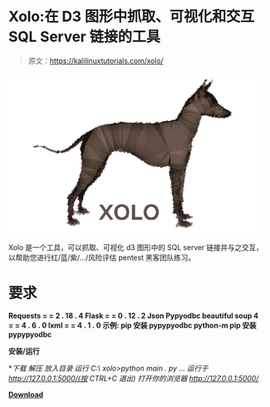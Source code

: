 # Xolo:在 D3 图形中抓取、可视化和交互 SQL Server 链接的工具

> 原文：<https://kalilinuxtutorials.com/xolo/>

[![](img/b87899bdbe0d0be23fe18f10f95ee553.png)](https://blogger.googleusercontent.com/img/a/AVvXsEjbool7O3K1Ha3XJIu0e4J1_d6pTHCpZUfe8hq8TNwzFRxpV6dwuOnB_iYIV9EypxNgVnSCtu0DaJYenEieQUmZAGK5sG0TNDYWSD85SgNgA7YFwMdlRTavqlOLXANbb_9qayopMzzg-BD7_1XMff8_kmSzx_IkAJZ5y2TT8FpgGPKeF3eaampDKSLA=s603)

Xolo 是一个工具，可以抓取、可视化 d3 图形中的 SQL server 链接并与之交互，以帮助您进行红/蓝/紫/…/风险评估 pentest 黑客团队练习。

# 要求

**Requests = = 2 . 18 . 4
Flask = = 0 . 12 . 2
Json
Pypyodbc
beautiful soup 4 = = 4 . 6 . 0
lxml = = 4 . 1 . 0
示例:
pip 安装 pypypyodbc
python-m pip 安装 pypypyodbc**

**安装/运行**

**下载
解压
放入目录
运行
C:\ xolo>python main . py
…
*运行于 http://127.0.0.1:5000/(按 CTRL+C 退出)
打开你的浏览器 http://127.0.0.1:5000/**

[**Download**](https://github.com/etlownoise/xolo)